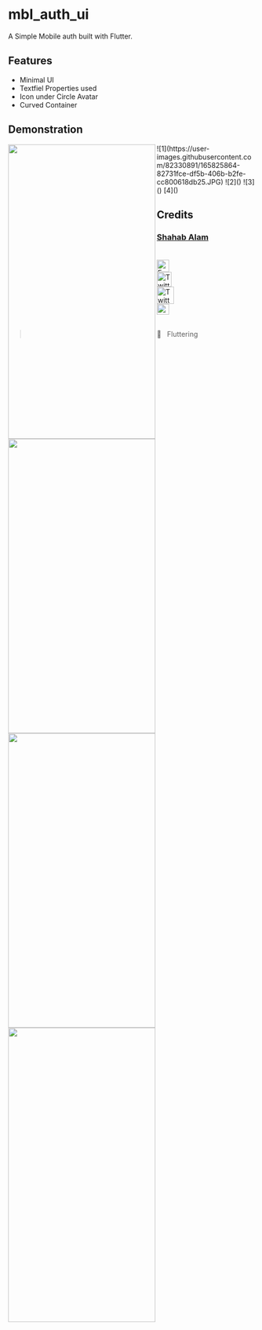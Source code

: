# mbl_auth_ui

A Simple Mobile auth built with Flutter.

## Features

- Minimal UI
- Textfiel Properties used
- Icon under Circle Avatar
- Curved Container

## Demonstration

<!-- COMING SOON :screwdriver: :placard:	  -->
<img align="left" height="600px" width="300px" src="https://user-images.githubusercontent.com/82330891/165825864-82731fce-df5b-406b-b2fe-cc800618db25.JPG" />
<img align="left" height="600px" width="300px" src="https://user-images.githubusercontent.com/82330891/165825858-e36dcddb-a625-47fb-a0cf-c0662bb21847.JPG" />
<img align="left" height="600px" width="300px" src="https://user-images.githubusercontent.com/82330891/165825860-16f201a9-a2aa-4767-9a71-3c7bc54d58f3.JPG" />
<img align="left" height="600px" width="300px" src="https://user-images.githubusercontent.com/82330891/165825862-3969ce5b-800d-4d26-81ac-d4bd4572a7e4.JPG" />
![1](https://user-images.githubusercontent.com/82330891/165825864-82731fce-df5b-406b-b2fe-cc800618db25.JPG)
![2]()
![3]()
[4]()


<!-- ## Result Screen -->



## Credits

 ### [Shahab Alam](#) <br/><br/>

 <div class="social-icons-image">
                <a href="https://www.facebook.com/iamShahabAlam/">
                    <img src="https://www.facebook.com/images/fb_icon_325x325.png" style= "height:25px;"  alt="Facebook Icon" >
                </a>
            </div> 

 <div class="social-icons-image">
                <a href="https://github.com/IamShahabAlam">
                    <img src="https://pngimg.com/uploads/github/github_PNG69.png"  style = "height:30px" alt="Twitter Icon">
                </a>
            </div>

<div class="social-icons-image">
                <a href="https://twitter.com/IamShahabAlam">
                    <img src="https://pngimg.com/uploads/twitter/twitter_PNG3.png" style = "height:35px;" alt="Twitter Icon">
                </a>
            </div>
            
 <div class="social-icons-image">
                <a  href="mailto:IamshahabAlam@gmail.com">
<img  alt="Gmail" height="22px" width="25px"  src="https://cdn-icons-png.flaticon.com/512/281/281769.png" />

</a>
            </div> <br/>

> :blue_heart: &nbsp; Fluttering
